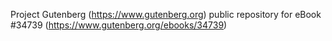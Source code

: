Project Gutenberg (https://www.gutenberg.org) public repository for eBook #34739 (https://www.gutenberg.org/ebooks/34739)
